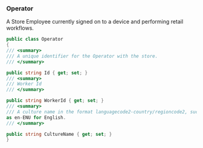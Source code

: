 ### Operator 

A Store Employee currently signed on to a device and performing retail
workflows.
```csharp
public class Operator
{
/// <summary>
/// A unique identifier for the Operator with the store.
/// </summary>

public string Id { get; set; }
/// <summary>
/// Worker Id
/// </summary>

public string WorkerId { get; set; }
/// <summary>
/// A culture name in the format languagecode2-country/regioncode2, such
as en-ENU for English.
/// </summary>

public string CultureName { get; set; }
}
```